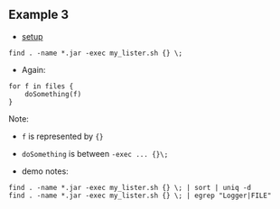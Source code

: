 
## Example 3

* [setup](./Example3_setup.md)

```
find . -name *.jar -exec my_lister.sh {} \; 
```

* Again:

```
for f in files {
    doSomething(f)
}
```

Note:
* `f` is represented by `{}`
* `doSomething` is between `-exec ... {}\;`

* demo notes:

```
find . -name *.jar -exec my_lister.sh {} \; | sort | uniq -d
find . -name *.jar -exec my_lister.sh {} \; | egrep "Logger|FILE"
```

